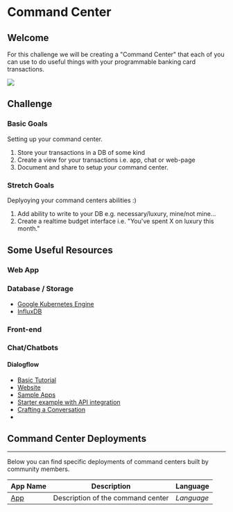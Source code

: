 # Command Center

##  Welcome

For this challenge we will be creating a "Command Center" that each of you can use to do useful things with your programmable banking card transactions.

<img src = "/readme_images/components_diagram.png">

## Challenge

### Basic Goals
Setting up your command center.

1. Store your transactions in a DB of some kind
2. Create a view for your transactions i.e. app, chat or web-page
3. Document and share to setup *your* command center.

### Stretch Goals
Deplyoying your command centers abilities :)

1. Add ability to write to your DB e.g. necessary/luxury, mine/not mine...
2. Create a realtime budget interface i.e. "You've spent X on luxury this month."

## Some Useful Resources

### Web App

### Database / Storage

- [Google Kubernetes Engine](https://cloud.google.com/kubernetes-engine)
- [InfluxDB](https://www.influxdata.com/)

### Front-end

### Chat/Chatbots

#### Dialogflow

- [Basic Tutorial](https://developers.google.com/actions/dialogflow/first-app) 
- [Website](https://dialogflow.com/) 
- [Sample Apps](https://dialogflow.com/docs/examples/) 
- [Starter example with API integration](https://dialogflow.com/docs/getting-started/basic-fulfillment-conversation) 
- [Crafting a Conversation](https://developers.google.com/actions/design/walkthrough#write_dialogs)
- 
## Command Center Deployments
----- 
Below you can find specific deployments of command centers built by community members.

| App Name      |Description    |Language|
| ------------- |-------------| -----|
| [App](link)| Description of the command center | *Language* |
